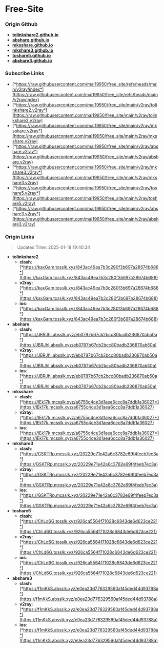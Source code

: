# Free-Site

### Origin Github

- [**tolinkshare2.github.io**](https://github.com/tolinkshare2/tolinkshare2.github.io)
- [**abshare.github.io**](https://github.com/abshare/abshare.github.io)
- [**mksshare.github.io**](https://github.com/mksshare/mksshare.github.io)
- [**mkshare3.github.io**](https://github.com/mkshare3/mkshare3.github.io)
- [**toshare5.github.io**](https://github.com/toshare5/toshare5.github.io)
- [**abshare3.github.io**](https://github.com/abshare3/abshare3.github.io)

### Subscribe Links

- [*https://raw.githubusercontent.com/mai19950/free_site/refs/heads/main/v2ray/index*](https://raw.githubusercontent.com/mai19950/free_site/refs/heads/main/v2ray/index)
- [*https://raw.githubusercontent.com/mai19950/free_site/main/v2ray/tolinkshare2.v2ray*](https://raw.githubusercontent.com/mai19950/free_site/main/v2ray/tolinkshare2.v2ray)
- [*https://raw.githubusercontent.com/mai19950/free_site/main/v2ray/mksshare.v2ray*](https://raw.githubusercontent.com/mai19950/free_site/main/v2ray/mksshare.v2ray)
- [*https://raw.githubusercontent.com/mai19950/free_site/main/v2ray/abshare.v2ray*](https://raw.githubusercontent.com/mai19950/free_site/main/v2ray/abshare.v2ray)
- [*https://raw.githubusercontent.com/mai19950/free_site/main/v2ray/mkshare3.v2ray*](https://raw.githubusercontent.com/mai19950/free_site/main/v2ray/mkshare3.v2ray)
- [*https://raw.githubusercontent.com/mai19950/free_site/main/v2ray/toshare5.v2ray*](https://raw.githubusercontent.com/mai19950/free_site/main/v2ray/toshare5.v2ray)
- [*https://raw.githubusercontent.com/mai19950/free_site/main/v2ray/abshare3.v2ray*](https://raw.githubusercontent.com/mai19950/free_site/main/v2ray/abshare3.v2ray)

### Origin Links

> Updated Time: 2025-01-18 19:40:24

- **tolinkshare2**
  - **clash**: [*https://kaxGam.tosslk.xyz/843ac49ea7b3c280f3b697a28674b688*](https://kaxGam.tosslk.xyz/843ac49ea7b3c280f3b697a28674b688)
  - **v2ray**: [*https://kaxGam.tosslk.xyz/843ac49ea7b3c280f3b697a28674b688*](https://kaxGam.tosslk.xyz/843ac49ea7b3c280f3b697a28674b688)
  - **ios**: [*https://kaxGam.tosslk.xyz/843ac49ea7b3c280f3b697a28674b688*](https://kaxGam.tosslk.xyz/843ac49ea7b3c280f3b697a28674b688)
- **abshare**
  - **clash**: [*https://JBRJhl.absslk.xyz/eb0787b67cb2bcc80badb236870ab50a*](https://JBRJhl.absslk.xyz/eb0787b67cb2bcc80badb236870ab50a)
  - **v2ray**: [*https://JBRJhl.absslk.xyz/eb0787b67cb2bcc80badb236870ab50a*](https://JBRJhl.absslk.xyz/eb0787b67cb2bcc80badb236870ab50a)
  - **ios**: [*https://JBRJhl.absslk.xyz/eb0787b67cb2bcc80badb236870ab50a*](https://JBRJhl.absslk.xyz/eb0787b67cb2bcc80badb236870ab50a)
- **mksshare**
  - **clash**: [*https://IEk17k.mcsslk.xyz/a6755c4ce3d1aea6ccc8a7ddb1a36027*](https://IEk17k.mcsslk.xyz/a6755c4ce3d1aea6ccc8a7ddb1a36027)
  - **v2ray**: [*https://IEk17k.mcsslk.xyz/a6755c4ce3d1aea6ccc8a7ddb1a36027*](https://IEk17k.mcsslk.xyz/a6755c4ce3d1aea6ccc8a7ddb1a36027)
  - **ios**: [*https://IEk17k.mcsslk.xyz/a6755c4ce3d1aea6ccc8a7ddb1a36027*](https://IEk17k.mcsslk.xyz/a6755c4ce3d1aea6ccc8a7ddb1a36027)
- **mkshare3**
  - **clash**: [*https://GSKTRp.mcsslk.xyz/20229e71e42a6c3782e69f4feeb7ec3a*](https://GSKTRp.mcsslk.xyz/20229e71e42a6c3782e69f4feeb7ec3a)
  - **v2ray**: [*https://GSKTRp.mcsslk.xyz/20229e71e42a6c3782e69f4feeb7ec3a*](https://GSKTRp.mcsslk.xyz/20229e71e42a6c3782e69f4feeb7ec3a)
  - **ios**: [*https://GSKTRp.mcsslk.xyz/20229e71e42a6c3782e69f4feeb7ec3a*](https://GSKTRp.mcsslk.xyz/20229e71e42a6c3782e69f4feeb7ec3a)
- **toshare5**
  - **clash**: [*https://ChLd6G.tosslk.xyz/926ca5564f71028c6843de6d623ce221*](https://ChLd6G.tosslk.xyz/926ca5564f71028c6843de6d623ce221)
  - **v2ray**: [*https://ChLd6G.tosslk.xyz/926ca5564f71028c6843de6d623ce221*](https://ChLd6G.tosslk.xyz/926ca5564f71028c6843de6d623ce221)
  - **ios**: [*https://ChLd6G.tosslk.xyz/926ca5564f71028c6843de6d623ce221*](https://ChLd6G.tosslk.xyz/926ca5564f71028c6843de6d623ce221)
- **abshare3**
  - **clash**: [*https://f1mKkS.absslk.xyz/e0ea23d776329560af45ded44d93788a*](https://f1mKkS.absslk.xyz/e0ea23d776329560af45ded44d93788a)
  - **v2ray**: [*https://f1mKkS.absslk.xyz/e0ea23d776329560af45ded44d93788a*](https://f1mKkS.absslk.xyz/e0ea23d776329560af45ded44d93788a)
  - **ios**: [*https://f1mKkS.absslk.xyz/e0ea23d776329560af45ded44d93788a*](https://f1mKkS.absslk.xyz/e0ea23d776329560af45ded44d93788a)
